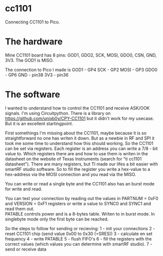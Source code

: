 # cc1101
Connecting CC1101 to Pico.

# The hardware
Mine CC1101 board has 8 pins:
GOD1, GDO2, SCK, MOSI, GDO0, CSN, GND, 3V3. The GOD1 is MISO.

The connection to Pico I made is
GOD1 - GP4
SCK - GP2
MOSI - GP3
GDO0 - GP6
GND - pin38
3V3 - pin36

# The software
I wanted to understand how to control the CC1101 and receive ASK/OOK signals. I'm using Circuitpython. There is a library on https://github.com/unixb0y/CPY-CC1101 but it didn't work for my usecase. But it is an excellent startingpoint.

First somethings I'm missing about the CC1101, maybe because it is so straightforward no one has writen it down. But as a newbie in RF and SPI it took me some time to understand how this should working.
So the CC1101 can be set via registers. Each register is an address you can write a 7/8 - bit value to. Which registers there are and how to use them is writen in the datasheet on the website of Texas Instruments (search for "ti cc1101 datasheet"). There are many registers, but TI made our lifes a bit easier with smartRF studio software. So to fill the register you write a hex-value to a hex-address via the MOSI connection and you read via the MISO.  
  
You can write or read a single byte and the CC1101 also has an burst mode for write and read.  

You can test your connection by reading out the values in PARTNUM = 0xF0 and VERSION = 0xF1 registers or write a value to SYNC0 and SYNC1 and read them out.  
PATABLE controls power and is a 8-bytes table. Writen to in burst mode. In singlebyte mode only the first byte can be reached.


So the steps to follow for sending or recieving:
1 - init your connections
2 - reset CC1101 chip (send value 0x00 to 0x30 (=SRES))
3 - calculate en set frequency
4 - write PATABLE
5 - flush FIFO's
6 - fill the registers with the correct values (which values you can determine with smartRF studio).
7 - send or receive data
 
